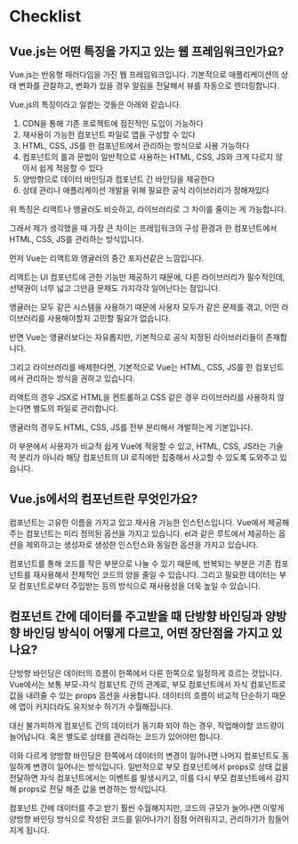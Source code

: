 # Checklist

## Vue.js는 어떤 특징을 가지고 있는 웹 프레임워크인가요?
Vue.js는 반응형 패러다임을 가진 웹 프레임워크입니다. 기본적으로 애플리케이션의 상태 변화를 관찰하고, 변화가 있을 경우 알림을 전달해서 뷰를 자동으로 렌더링합니다.

Vue.js의 특징이라고 일컫는 것들은 아래와 같습니다.

1. CDN을 통해 기존 프로젝트에 점진적인 도입이 가능하다
2. 재사용이 가능한 컴포넌트 파일로 앱을 구성할 수 있다
3. HTML, CSS, JS를 한 컴포넌트에서 관리하는 방식으로 사용 가능하다
4. 컴포넌트의 틀과 문법이 일반적으로 사용하는 HTML, CSS, JS와 크게 다르지 않아서 쉽게 적응할 수 있다
5. 양방향으로 데이터 바인딩과 컴포넌트 간 바인딩을 제공한다
6. 상태 관리나 애플리케이션 개발을 위해 필요한 공식 라이브러리가 정해져있다

위 특징은 리액트나 앵귤러도 비슷하고, 라이브러리로 그 차이를 줄이는 게 가능합니다.

그래서 제가 생각했을 때 가장 큰 차이는 프레임워크의 구성 환경과 한 컴포넌트에서 HTML, CSS, JS를 관리하는 방식입니다.

먼저 Vue는 리액트와 앵귤러의 중간 포지션같은 느낌입니다.

리액트는 UI 컴포넌트에 관한 기능만 제공하기 때문에, 다른 라이브러리가 필수적인데, 선택권이 너무 넓고 그만큼 문제도 가지각각 일어난다는 점입니다.

앵귤러는 모두 같은 시스템을 사용하기 때문에 사용자 모두가 같은 문제를 겪고, 어떤 라이브러리를 사용해야할지 고민할 필요가 없습니다.

반면 Vue는 앵귤러보다는 자유롭지만, 기본적으로 공식 지정된 라이브러리들이 존재합니다.

그리고 라이브러리를 배제한다면, 기본적으로 Vue는 HTML, CSS, JS를 한 컴포넌트에서 관리하는 방식을 권하고 있습니다.

리액트의 경우 JSX로 HTML을 컨트롤하고 CSS 같은 경우 라이브러리를 사용하지 않는다면 별도의 파일로 관리합니다.

앵귤러의 경우도 HTML, CSS, JS를 전부 분리해서 개발하는게 기본입니다.

이 부분에서 사용자가 비교적 쉽게 Vue에 적응할 수 있고, HTML, CSS, JS라는 기술적 분리가 아니라 해당 컴포넌트의 UI 로직에만 집중해서 사고할 수 있도록 도와주고 있습니다.



## Vue.js에서의 컴포넌트란 무엇인가요?
컴포넌트는 고유한 이름을 가지고 있고 재사용 가능한 인스턴스입니다. Vue에서 제공해주는 컴포넌트는 미리 정의된 옵션을 가지고 있습니다. el과 같은 루트에서 제공하는 옵션을 제외하고는 생성자로 생성한 인스턴스와 동일한 옵션을 가지고 있습니다.

컴포넌트를 통해 코드를 작은 부분으로 나눌 수 있기 때문에, 반복되는 부분은 기존 컴포넌트를 재사용해서 전체적인 코드의 양을 줄일 수 있습니다. 그리고 필요한 데이터는 부모 컴포넌트로부터 주입받는 등의 방식으로 재사용성을 더욱 높일 수 있습니다.



## 컴포넌트 간에 데이터를 주고받을 때 단방향 바인딩과 양방향 바인딩 방식이 어떻게 다르고, 어떤 장단점을 가지고 있나요?
단방향 바인딩은 데이터의 흐름이 한쪽에서 다른 한쪽으로 일정하게 흐르는 것입니다. Vue에서는 보통 부모-자식 컴포넌트 간의 관계로, 부모 컴포넌트에서 자식 컴포넌트로 값을 내려줄 수 있는 props 옵션을 사용합니다. 데이터의 흐름이 비교적 단순하기 때문에 앱이 커지더라도 유지보수 하기가 수월해집니다.

대신 불가피하게 컴포넌트 간의 데이터가 동기화 되야 하는 경우, 작업해야할 코드량이 늘어납니다. 혹은 별도로 상태를 관리하는 코드가 있어야만 합니다.

이와 다르게 양방향 바인딩은 한쪽에서 데이터의 변경이 일어나면 나머지 컴포넌트도 동일하게 변경이 일어나는 방식입니다. 일반적으로 부모 컴포넌트에서 props로 상태 값을 전달하면 자식 컴포넌트에서는 이벤트를 발생시키고, 이를 다시 부모 컴포넌트에서 감지해 props로 전달 해준 값을 변경하는 방식입니다.

컴포넌트 간에 데이터를 주고 받기 훨씬 수월해지지만, 코드의 규모가 늘어나면 이렇게 양방향 바인딩 방식으로 작성된 코드를 읽어나가기 점점 어려워지고, 관리하기가 힘들어지게 됩니다.



